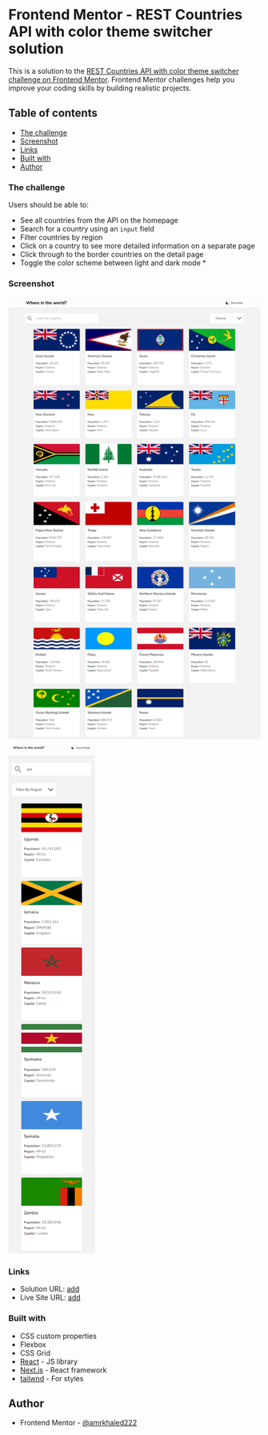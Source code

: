 # Frontend Mentor - REST Countries API with color theme switcher solution

This is a solution to the [REST Countries API with color theme switcher challenge on Frontend Mentor](https://www.frontendmentor.io/challenges/rest-countries-api-with-color-theme-switcher-5cacc469fec04111f7b848ca). Frontend Mentor challenges help you improve your coding skills by building realistic projects.

## Table of contents

- [The challenge](#the-challenge)
- [Screenshot](#screenshot)
- [Links](#links)
- [Built with](#built-with)
- [Author](#author)

### The challenge

Users should be able to:

- See all countries from the API on the homepage
- Search for a country using an `input` field
- Filter countries by region
- Click on a country to see more detailed information on a separate page
- Click through to the border countries on the detail page
- Toggle the color scheme between light and dark mode \*

### Screenshot

![](./desktopDesign.png)
![](./mobileDesign.png)

### Links

- Solution URL: [add](https://github.com/amrkhaled222/Rest-country-AP)
- Live Site URL: [add](https://rest-country-api-eta.vercel.app/)

### Built with

- CSS custom properties
- Flexbox
- CSS Grid
- [React](https://reactjs.org/) - JS library
- [Next.js](https://nextjs.org/) - React framework
- [tailwnd](https://tailwindcss.com/) - For styles

## Author

- Frontend Mentor - [@amrkhaled222](https://www.frontendmentor.io/profile/amrkhaled222)
